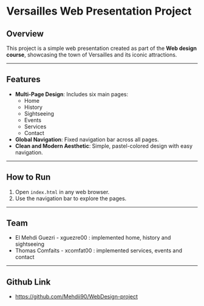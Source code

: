 # Versailles Web Presentation Project

## Overview
This project is a simple web presentation created as part of the **Web design course**, showcasing the town of Versailles and its iconic attractions.

---

## Features
- **Multi-Page Design**: Includes six main pages:
  - Home
  - History
  - Sightseeing
  - Events
  - Services
  - Contact
- **Global Navigation**: Fixed navigation bar across all pages.
- **Clean and Modern Aesthetic**: Simple, pastel-colored design with easy navigation.

---

## How to Run
1. Open `index.html` in any web browser.
2. Use the navigation bar to explore the pages.

---

## Team
- El Mehdi Guezri - xguezre00 : implemented home, history and sightseeing
- Thomas Comfaits - xcomfat00 : implemented services, events and contact

---

## Github Link
- https://github.com/Mehdii90/WebDesign-project